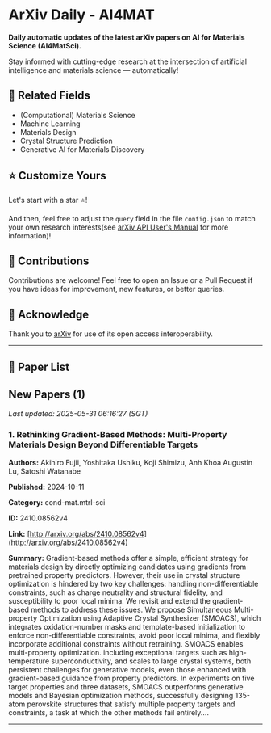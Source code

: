 # ArXiv Daily - AI4MAT

**Daily automatic updates of the latest arXiv papers on AI for Materials Science (AI4MatSci).** 

Stay informed with cutting-edge research at the intersection of artificial intelligence and materials science — automatically!

## :bookmark: Related Fields

- (Computational) Materials Science
- Machine Learning
- Materials Design
- Crystal Structure Prediction
- Generative AI for Materials Discovery

## :star: Customize Yours

Let's start with a star :star:!

And then, feel free to adjust the `query` field in the file `config.json` to match your own research interests(see [arXiv API User's Manual](https://info.arxiv.org/help/api/user-manual.html#51-details-of-query-construction) for more information)!

## :handshake: Contributions

Contributions are welcome!
 Feel free to open an Issue or a Pull Request if you have ideas for improvement, new features, or better queries.

## :blue_heart: ​Acknowledge

Thank you to [arXiv](https://arxiv.org/) for use of its open access interoperability.

---

## :scroll: Paper List


<!-- ARXIV_PAPERS_START -->

## New Papers (1)

*Last updated: 2025-05-31 06:16:27 (SGT)*

### 1. Rethinking Gradient-Based Methods: Multi-Property Materials Design Beyond Differentiable Targets

**Authors:** Akihiro Fujii, Yoshitaka Ushiku, Koji Shimizu, Anh Khoa Augustin Lu, Satoshi Watanabe

**Published:** 2024-10-11

**Category:** cond-mat.mtrl-sci

**ID:** 2410.08562v4

**Link:** [http://arxiv.org/abs/2410.08562v4](http://arxiv.org/abs/2410.08562v4)

**Summary:** Gradient-based methods offer a simple, efficient strategy for materials
design by directly optimizing candidates using gradients from pretrained
property predictors. However, their use in crystal structure optimization is
hindered by two key challenges: handling non-differentiable constraints, such
as charge neutrality and structural fidelity, and susceptibility to poor local
minima. We revisit and extend the gradient-based methods to address these
issues. We propose Simultaneous Multi-property Optimization using Adaptive
Crystal Synthesizer (SMOACS), which integrates oxidation-number masks and
template-based initialization to enforce non-differentiable constraints, avoid
poor local minima, and flexibly incorporate additional constraints without
retraining. SMOACS enables multi-property optimization. including exceptional
targets such as high-temperature superconductivity, and scales to large crystal
systems, both persistent challenges for generative models, even those enhanced
with gradient-based guidance from property predictors. In experiments on five
target properties and three datasets, SMOACS outperforms generative models and
Bayesian optimization methods, successfully designing 135-atom perovskite
structures that satisfy multiple property targets and constraints, a task at
which the other methods fail entirely....

---


<!-- ARXIV_PAPERS_END -->